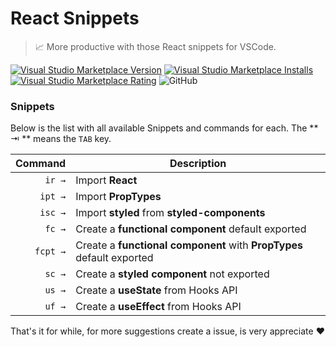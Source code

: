 # React Snippets

> :chart_with_upwards_trend: More productive with those React snippets for VSCode.

[![Visual Studio Marketplace Version](https://img.shields.io/visual-studio-marketplace/v/iamgbayer.ReactSnippets.svg?label=Visual%20Studio%20Marketplace)](https://marketplace.visualstudio.com/items?itemName=iamgbayer.ReactSnippets)
[![Visual Studio Marketplace Installs](https://img.shields.io/visual-studio-marketplace/i/iamgbayer.ReactSnippets.svg)](https://marketplace.visualstudio.com/items?itemName=iamgbayer.ReactSnippets)
[![Visual Studio Marketplace Rating](https://img.shields.io/visual-studio-marketplace/r/iamgbayer.ReactSnippets.svg)](https://marketplace.visualstudio.com/items?itemName=iamgbayer.ReactSnippets)
![GitHub](https://img.shields.io/github/license/iamgbayer/react-snippets.svg)

### Snippets

Below is the list with all available Snippets and commands for each. The ** ⇥ ** means the `TAB` key.

|  Command | Description                                                           |
| -------: | --------------------------------------------------------------------- |
|   `ir →` | Import **React**                                                      |
|  `ipt →` | Import **PropTypes**                                                  |
|  `isc →` | Import **styled** from **styled-components**                          |
|   `fc →` | Create a **functional component** default exported                    |
| `fcpt →` | Create a **functional component** with **PropTypes** default exported |
|   `sc →` | Create a **styled component** not exported                            |
|   `us →` | Create a **useState** from Hooks API                                  |
|   `uf →` | Create a **useEffect** from Hooks API                                 |

That's it for while, for more suggestions create a issue, is very appreciate :heart:
